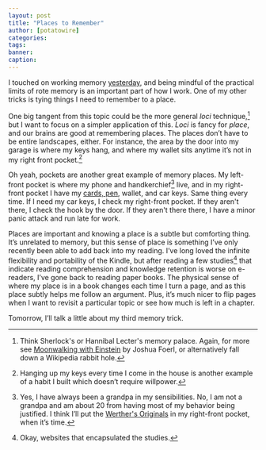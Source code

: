 ```yaml
---
layout: post
title: "Places to Remember"
author: [potatowire]
categories: 
tags: 
banner: 
caption:
---
```


I touched on working memory [yesterday][1], and being mindful of the practical limits of rote memory is an important part of how I work. One of my other tricks is tying things I need to remember to a place.

One big tangent from this topic could be the more general *loci* technique,[^1] but I want to focus on a simpler application of this. *Loci* is fancy for *place*, and our brains are good at remembering places. The places don’t have to be entire landscapes, either. For instance, the area by the door into my garage is where my keys hang, and where my wallet sits anytime it’s not in my right front pocket.[^2] 

Oh yeah, pockets are another great example of memory places. My left-front pocket is where my phone and handkerchief[^3] live, and in my right-front pocket I have my [cards, pen][4], wallet, and car keys. Same thing every time. If I need my car keys, I check my right-front pocket. If they aren't there, I check the hook by the door. If they aren't there there, I have a minor panic attack and run late for work.

Places are important and knowing a place is a subtle but comforting thing. It’s unrelated to memory, but this sense of place is something I’ve only recently been able to add back into my reading. I’ve long loved the infinite flexibility and portability of the Kindle, but after reading a few studies[^4] that indicate reading comprehension and knowledge retention is worse on e-readers, I’ve gone back to reading paper books. The physical sense of where my place is in a book changes each time I turn a page, and as this place subtly helps me follow an argument. Plus, it’s much nicer to flip pages when I want to revisit a particular topic or see how much is left in a chapter.

Tomorrow, I’ll talk a little about my third memory trick.

[^1]:	Think Sherlock's or Hannibal Lecter's memory palace. Again, for more see [Moonwalking with Einstein][2] by Joshua Foerl, or alternatively fall down a Wikipedia rabbit hole.

[^2]:	Hanging up my keys every time I come in the house is another example of a habit I built which doesn’t require willpower.

[^3]:	Yes, I have always been a grandpa in my sensibilities. No, I am not a grandpa and am about 20 from having most of my behavior being justified. I think I’ll put the [Werther's Originals][3] in my right-front pocket, when it’s time.

[^4]:	Okay, websites that encapsulated the studies.

[1]:	https://with.thegra.in/in-the-cards
[2]:	https://www.amazon.com/dp/0143120530/?tag=potatowire-20
[3]:	https://www.werthers-original.us/
[4]:	https://with.thegra.in/in-the-cards